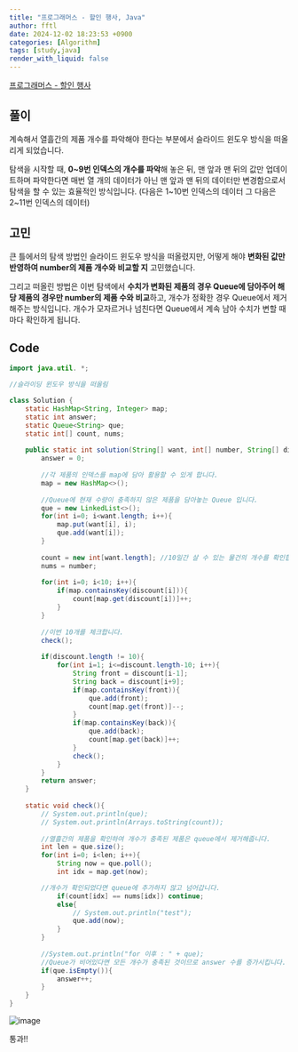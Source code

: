 ```yaml
---
title: "프로그래머스 - 할인 행사, Java"
author: fftl
date: 2024-12-02 18:23:53 +0900
categories: [Algorithm]
tags: [study,java]
render_with_liquid: false
---
```

[프로그래머스 - 할인 행사](https://school.programmers.co.kr/learn/courses/30/lessons/131127)

## 풀이
계속해서 열흘간의 제품 개수를 파악해야 한다는 부분에서 슬라이드 윈도우 방식을 떠올리게 되었습니다. 

탐색을 시작할 때, **0~9번 인덱스의 개수를 파악**해 놓은 뒤, 맨 앞과 맨 뒤의 값만 업데이트하며 파악한다면 매번 열 개의 데이터가 아닌 맨 앞과 맨 뒤의 데이터만 변경함으로서 탐색을 할 수 있는 효율적인 방식입니다. (다음은 1~10번 인덱스의 데이터 그 다음은 2~11번 인덱스의 데이터)

## 고민
큰 틀에서의 탐색 방법인 슬라이드 윈도우 방식을 떠올렸지만, 어떻게 해야 **변화된 값만 반영하여 number의 제품 개수와 비교할 지** 고민했습니다. 

그리고 떠올린 방법은 이번 탐색에서 **수치가 변화된 제품의 경우 Queue에 담아주어 해당 제품의 경우만 number의 제품 수와 비교**하고, 개수가 정확한 경우 Queue에서 제거해주는 방식입니다. 개수가 모자르거나 넘친다면 Queue에서 계속 남아 수치가 변할 때마다 확인하게 됩니다.
## Code
```java
import java.util. *;

//슬라이딩 윈도우 방식을 떠올림

class Solution {
    static HashMap<String, Integer> map;
    static int answer;
    static Queue<String> que;
    static int[] count, nums;
    
    public static int solution(String[] want, int[] number, String[] discount) {
        answer = 0;
        
        //각 제품의 인덱스를 map에 담아 활용할 수 있게 합니다.
        map = new HashMap<>();
        
        //Queue에 현재 수량이 충족하지 않은 제품을 담아놓는 Queue 입니다.
        que = new LinkedList<>();
        for(int i=0; i<want.length; i++){
            map.put(want[i], i);
            que.add(want[i]);
        }
        
        count = new int[want.length]; //10일간 살 수 있는 물건의 개수를 확인합니다.
        nums = number;
        
        for(int i=0; i<10; i++){
            if(map.containsKey(discount[i])){
                count[map.get(discount[i])]++;    
            }
        }
        
        //이번 10개를 체크합니다.
        check();
        
        if(discount.length != 10){
            for(int i=1; i<=discount.length-10; i++){
                String front = discount[i-1];
                String back = discount[i+9];
                if(map.containsKey(front)){
                    que.add(front);
                    count[map.get(front)]--;
                }
                if(map.containsKey(back)){
                    que.add(back);
                    count[map.get(back)]++;
                }
                check();
            }
        }
        return answer;
    }
    
    static void check(){
        // System.out.println(que);
        // System.out.println(Arrays.toString(count));
        
        //열흘간의 제품을 확인하여 개수가 충족된 제품은 queue에서 제거해줍니다.
        int len = que.size();
        for(int i=0; i<len; i++){
            String now = que.poll();
            int idx = map.get(now);

		//개수가 확인되었다면 queue에 추가하지 않고 넘어갑니다.
            if(count[idx] == nums[idx]) continue;
            else{
                // System.out.println("test");
                que.add(now);
            }
        }
        
        //System.out.println("for 이후 : " + que);
        //Queue가 비어있다면 모든 개수가 충족된 것이므로 answer 수를 증가시킵니다.
        if(que.isEmpty()){
            answer++;
        }
    }
}
```

![image](https://github.com/user-attachments/assets/82a18bba-1135-45d4-a529-14623de41a4a)

통과!!